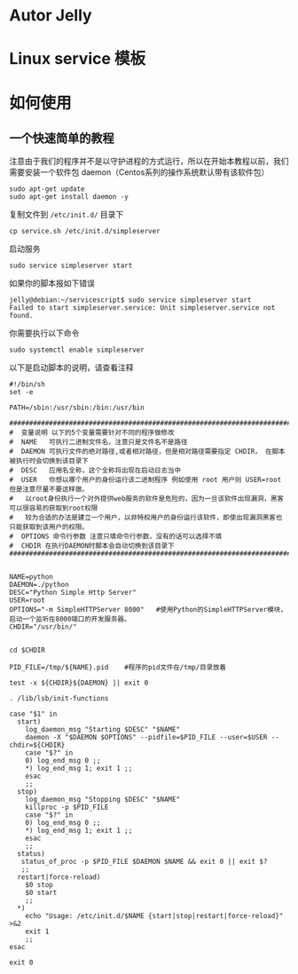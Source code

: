 # Autor Jelly
# Linux service 模板 
# 如何使用

## 一个快速简单的教程

注意由于我们的程序并不是以守护进程的方式运行，所以在开始本教程以前，我们需要安装一个软件包 daemon（Centos系列的操作系统默认带有该软件包）

	sudo apt-get update
    sudo apt-get install daemon -y

复制文件到 `/etc/init.d/` 目录下

	cp service.sh /etc/init.d/simpleserver


启动服务

	sudo service simpleserver start

如果你的脚本报如下错误

	jelly@debian:~/servicescript$ sudo service simpleserver start
	Failed to start simpleserver.service: Unit simpleserver.service not found.
			
你需要执行以下命令

    sudo systemctl enable simpleserver


以下是启动脚本的说明，请查看注释



	#!/bin/sh
	set -e

	PATH=/sbin:/usr/sbin:/bin:/usr/bin

	###########################################################################################################################
	#  变量说明 以下的5个变量需要针对不同的程序做修改
	#  NAME   可执行二进制文件名，注意只是文件名不是路径
	#  DAEMON 可执行文件的绝对路径,或者相对路径，但是相对路径需要指定 CHDIR， 在脚本被执行时会切换到该目录下
	#  DESC   应用名全称，这个全称将出现在启动日志当中
	#  USER   你想以哪个用户的身份运行该二进制程序 例如使用 root 用户则 USER=root 但是注意尽量不要这样做。
	#  	以root身份执行一个对外提供web服务的软件是危险的，因为一旦该软件出现漏洞，黑客可以很容易的获取到root权限
	#  	较为合适的办法是建立一个用户，以非特权用户的身份运行该软件，即使出现漏洞黑客也只能获取到该用户的权限。
	#  OPTIONS 命令行参数 注意只填命令行参数，没有的话可以选择不填
	#  CHDIR 在执行DAEMON时脚本会自动切换到该目录下
	###########################################################################################################################


	NAME=python
	DAEMON=./python
	DESC="Python Simple Http Server"
	USER=root      
	OPTIONS="-m SimpleHTTPServer 8000"   #使用Python的SimpleHTTPServer模块，启动一个监听在8000端口的开发服务器。
	CHDIR="/usr/bin/"


	cd $CHDIR
	 
	PID_FILE=/tmp/${NAME}.pid    #程序的pid文件在/tmp/目录放着

	test -x ${CHDIR}${DAEMON} || exit 0

	. /lib/lsb/init-functions

	case "$1" in
	  start)
	    log_daemon_msg "Starting $DESC" "$NAME"
		daemon -X "$DAEMON $OPTIONS" --pidfile=$PID_FILE --user=$USER --chdir=${CHDIR}
	    case "$?" in
		0) log_end_msg 0 ;;
		*) log_end_msg 1; exit 1 ;;
	    esac
		;;
	  stop)
	    log_daemon_msg "Stopping $DESC" "$NAME"
		killproc -p $PID_FILE
	    case "$?" in
		0) log_end_msg 0 ;;
		*) log_end_msg 1; exit 1 ;;
	    esac
		;;
	  status)
	   status_of_proc -p $PID_FILE $DAEMON $NAME && exit 0 || exit $?
	   ;;
	  restart|force-reload)
		$0 stop
		$0 start
		;;
	  *)
	    echo "Usage: /etc/init.d/$NAME {start|stop|restart|force-reload}" >&2
		exit 1
		;;
	esac

	exit 0

